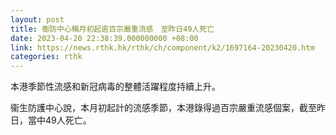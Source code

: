 ```yaml
---
layout: post
title: 衞防中心稱月初起逾百宗嚴重流感　至昨日49人死亡
date: 2023-04-20 22:38:39.000000000 +08:00
link: https://news.rthk.hk/rthk/ch/component/k2/1697164-20230420.htm
categories: rthk
---
```


本港季節性流感和新冠病毒的整體活躍程度持續上升。

衞生防護中心說，本月初起計的流感季節，本港錄得過百宗嚴重流感個案，截至昨日，當中49人死亡。
